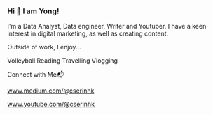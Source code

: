 ### Hi 👋 I am Yong!

I'm a Data Analyst, Data engineer, Writer and Youtuber. I have a keen interest in digital marketing, as well as creating content. 

Outside of work, I enjoy...

Volleyball
Reading
Travelling
Vlogging

Connect with Me📬

www.medium.com/@cserinhk

www.youtube.com/@cserinhk
